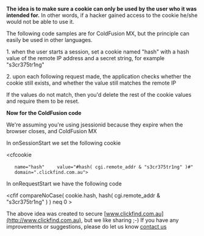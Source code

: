 **The idea is to make sure a cookie can only be used by the user who it
was intended for.** In other words, if a hacker gained access to the
cookie he/she would not be able to use it.

The following code samples are for ColdFusion MX, but the principle can
easily be used in other languages.

1\. when the user starts a session, set a cookie named "hash" with a
hash value of the remote IP address and a secret string, for example
"s3cr375tr1ng"

2\. upon each following request made, the application checks whether the
cookie still exists, and whether the value still matches the remote IP

If the values do not match, then you'd delete the rest of the cookie
values and require them to be reset.

**Now for the ColdFusion code**

We're assuming you're using jsessionid because they expire when the
browser closes, and ColdFusion MX

In onSessionStart we set the following cookie

\<cfcookie

`   name="hash" `
`   value="#hash( cgi.remote_addr & "s3cr375tr1ng" )#" `
`   domain=".clickfind.com.au">`

In onRequestStart we have the following code

\<cfif compareNoCase( cookie.hash, hash( cgi.remote_addr &
"s3cr375tr1ng" ) ) neq 0 \>

</cfif>

The above idea was created to secure
[www.clickfind.com.au](http://www.clickfind.com.au), but we like sharing
;-) If you have any improvements or suggestions, please do let us know
[contact us](http://www.clickfind.com.au/contact-us.cfm)
